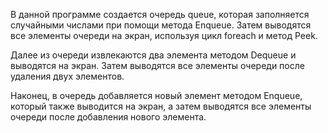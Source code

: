 В данной программе создается очередь queue, которая заполняется случайными числами при помощи метода Enqueue. Затем выводятся все элементы очереди на экран, используя цикл foreach и метод Peek. 

Далее из очереди извлекаются два элемента методом Dequeue и выводятся на экран. Затем выводятся все элементы очереди после удаления двух элементов. 

Наконец, в очередь добавляется новый элемент методом Enqueue, который также выводится на экран, а затем выводятся все элементы очереди после добавления нового элемента. 
